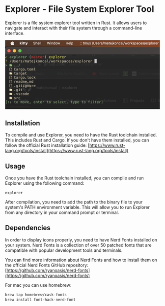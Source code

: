 # Explorer - File System Explorer Tool

Explorer is a file system explorer tool written in Rust. It allows users to navigate and interact with their file system through a command-line interface.

![screenshot](https://github.com/matejkoncal/explorer/blob/master/images/screenshot.png)

## Installation

To compile and use Explorer, you need to have the Rust toolchain installed. This includes Rust and Cargo. If you don't have them installed, you can follow the official Rust installation guide: [https://www.rust-lang.org/tools/install](https://www.rust-lang.org/tools/install)

## Usage

Once you have the Rust toolchain installed, you can compile and run Explorer using the following command:

```
explorer
```

After compilation, you need to add the path to the binary file to your system's PATH environment variable. This will allow you to run Explorer from any directory in your command prompt or terminal.

## Dependencies

In order to display icons properly, you need to have Nerd Fonts installed on your system. Nerd Fonts is a collection of over 50 patched fonts that are compatible with popular development tools and terminals.

You can find more information about Nerd Fonts and how to install them on the official Nerd Fonts GitHub repository: [https://github.com/ryanoasis/nerd-fonts](https://github.com/ryanoasis/nerd-fonts)

For mac you can use homebrew:

```
brew tap homebrew/cask-fonts
brew install font-hack-nerd-font
```
